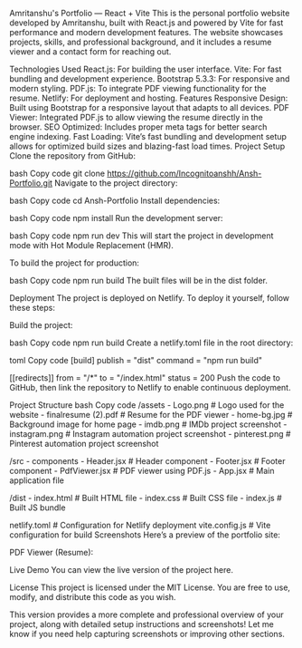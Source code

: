 Amritanshu's Portfolio — React + Vite
This is the personal portfolio website developed by Amritanshu, built with React.js and powered by Vite for fast performance and modern development features. The website showcases projects, skills, and professional background, and it includes a resume viewer and a contact form for reaching out.

Technologies Used
React.js: For building the user interface.
Vite: For fast bundling and development experience.
Bootstrap 5.3.3: For responsive and modern styling.
PDF.js: To integrate PDF viewing functionality for the resume.
Netlify: For deployment and hosting.
Features
Responsive Design: Built using Bootstrap for a responsive layout that adapts to all devices.
PDF Viewer: Integrated PDF.js to allow viewing the resume directly in the browser.
SEO Optimized: Includes proper meta tags for better search engine indexing.
Fast Loading: Vite’s fast bundling and development setup allows for optimized build sizes and blazing-fast load times.
Project Setup
Clone the repository from GitHub:

bash
Copy code
git clone https://github.com/Incognitoanshh/Ansh-Portfolio.git
Navigate to the project directory:

bash
Copy code
cd Ansh-Portfolio
Install dependencies:

bash
Copy code
npm install
Run the development server:

bash
Copy code
npm run dev
This will start the project in development mode with Hot Module Replacement (HMR).

To build the project for production:

bash
Copy code
npm run build
The built files will be in the dist folder.

Deployment
The project is deployed on Netlify. To deploy it yourself, follow these steps:

Build the project:

bash
Copy code
npm run build
Create a netlify.toml file in the root directory:

toml
Copy code
[build]
  publish = "dist"
  command = "npm run build"

[[redirects]]
  from = "/*"
  to = "/index.html"
  status = 200
Push the code to GitHub, then link the repository to Netlify to enable continuous deployment.

Project Structure
bash
Copy code
/assets
    - Logo.png               # Logo used for the website
    - finalresume (2).pdf     # Resume for the PDF viewer
    - home-bg.jpg             # Background image for home page
    - imdb.png                # IMDb project screenshot
    - instagram.png           # Instagram automation project screenshot
    - pinterest.png           # Pinterest automation project screenshot

/src
    - components
        - Header.jsx          # Header component
        - Footer.jsx          # Footer component
    - PdfViewer.jsx           # PDF viewer using PDF.js
    - App.jsx                 # Main application file

/dist
    - index.html              # Built HTML file
    - index.css               # Built CSS file
    - index.js                # Built JS bundle

netlify.toml                  # Configuration for Netlify deployment
vite.config.js                # Vite configuration for build
Screenshots
Here’s a preview of the portfolio site:


PDF Viewer (Resume):

Live Demo
You can view the live version of the project here.

License
This project is licensed under the MIT License. You are free to use, modify, and distribute this code as you wish.

This version provides a more complete and professional overview of your project, along with detailed setup instructions and screenshots! Let me know if you need help capturing screenshots or improving other sections.
